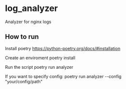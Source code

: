 # log_analyzer
Analyzer for nginx logs

## How to run

Install poetry
https://python-poetry.org/docs/#installation

Create an enviroment
poetry install

Run the script
poetry run analyzer

If you want to specify config:
poetry run analyzer --config "your/config/path"